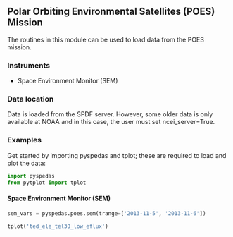 
## Polar Orbiting Environmental Satellites (POES) Mission
The routines in this module can be used to load data from the POES mission. 


### Instruments
- Space Environment Monitor (SEM)


### Data location

Data is loaded from the SPDF server. However, some older data is only available at NOAA 
and in this case, the user must set ncei_server=True. 


### Examples
Get started by importing pyspedas and tplot; these are required to load and plot the data:

```python
import pyspedas
from pytplot import tplot
```

#### Space Environment Monitor (SEM)

```python
sem_vars = pyspedas.poes.sem(trange=['2013-11-5', '2013-11-6'])

tplot('ted_ele_tel30_low_eflux')
```

